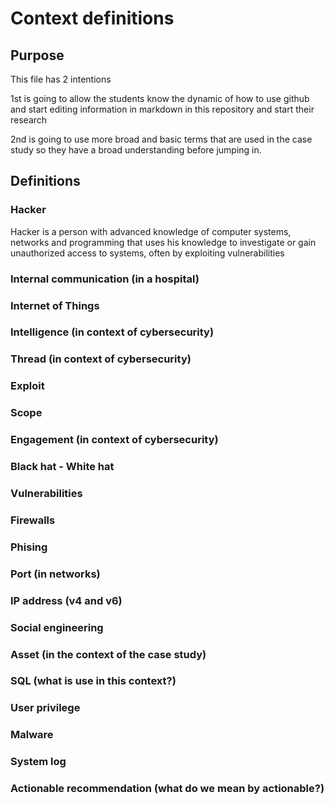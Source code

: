 # Context definitions

## Purpose

This file has 2 intentions

1st is going to allow the students know the dynamic of how to use github and start editing information in markdown in this repository and start their research 

2nd is going to use more broad and basic terms that are used in the case study so they have a broad understanding before jumping in. 

  ## Definitions

  ### Hacker
Hacker is a person with advanced knowledge of computer systems, networks and programming that uses his knowledge to investigate or gain unauthorized access to systems, often by exploiting vulnerabilities
  ### Internal communication (in a hospital)

  ### Internet of Things 

  ### Intelligence (in context of cybersecurity)

  ### Thread (in context of cybersecurity)

  ### Exploit

  ### Scope 

  ### Engagement (in context of cybersecurity) 

  ### Black hat - White hat 

  ### Vulnerabilities 

  ### Firewalls 

  ### Phising 

  ### Port (in networks)

  ### IP address (v4 and v6)

  ### Social engineering

  ### Asset (in the context of the case study)

  ### SQL  (what is use in this context?)

  ### User privilege 

  ### Malware 

  ### System log 

  ### Actionable recommendation (what do we mean by actionable?) 


  
